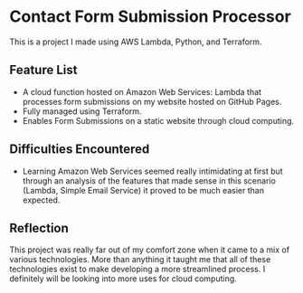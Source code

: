 # Contact Form Submission Processor
This is a project I made using AWS Lambda, Python, and Terraform.

## Feature List
- A cloud function hosted on Amazon Web Services: Lambda that processes form submissions on my website hosted on GitHub Pages.
- Fully managed using Terraform.
- Enables Form Submissions on a static website through cloud computing.

## Difficulties Encountered
- Learning Amazon Web Services seemed really intimidating at first but through an analysis of the features that made sense in this scenario (Lambda, Simple Email Service) it proved to be much easier than expected.

## Reflection
This project was really far out of my comfort zone when it came to a mix of various technologies. More than anything it taught me that all of these technologies exist to make developing a more streamlined process. I definitely will be looking into more uses for cloud computing.
